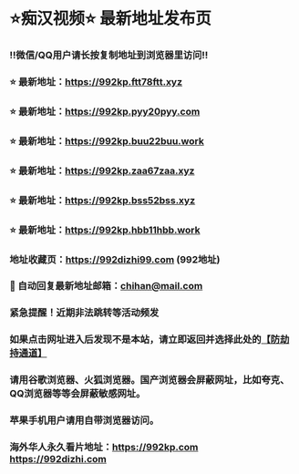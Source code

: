 # ⭐️痴汉视频⭐️ 最新地址发布页

### ‼️微信/QQ用户请长按复制地址到浏览器里访问‼️

### ⭐️ 最新地址：https://992kp.ftt78ftt.xyz

### ⭐️ 最新地址：https://992kp.pyy20pyy.com

### ⭐️ 最新地址：https://992kp.buu22buu.work

### ⭐️ 最新地址：https://992kp.zaa67zaa.xyz

### ⭐️ 最新地址：https://992kp.bss52bss.xyz

### ⭐️ 最新地址：https://992kp.hbb11hbb.work



### 地址收藏页：https://992dizhi99.com (992地址)
### 📧 自动回复最新地址邮箱：chihan@mail.com
### 紧急提醒！近期非法跳转等活动频发
### 如果点击网址进入后发现不是本站，请立即返回并选择此处的[【防劫持通道】](https://23.224.130.222:7583)
### 请用谷歌浏览器、火狐浏览器。国产浏览器会屏蔽网址，比如夸克、QQ浏览器等等会屏蔽敏感网址。
### 苹果手机用户请用自带浏览器访问。
### 海外华人永久看片地址：https://992kp.com  https://992dizhi.com
